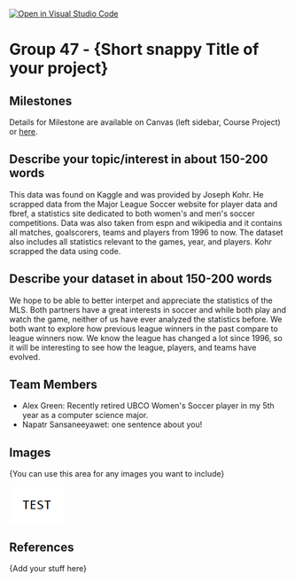 [![Open in Visual Studio Code](https://classroom.github.com/assets/open-in-vscode-f059dc9a6f8d3a56e377f745f24479a46679e63a5d9fe6f495e02850cd0d8118.svg)](https://classroom.github.com/online_ide?assignment_repo_id=5893722&assignment_repo_type=AssignmentRepo)
# Group 47 - {Short snappy Title of your project}


## Milestones

Details for Milestone are available on Canvas (left sidebar, Course Project) or [here](https://firas.moosvi.com/courses/data301/project/milestone01.html).

## Describe your topic/interest in about 150-200 words
This data was found on Kaggle and was provided by Joseph Kohr. He scrapped data from the Major League Soccer website for player data and fbref, a statistics site dedicated to both women's and men's soccer competitions. Data was also taken from espn and wikipedia and it contains all matches, goalscorers, teams and players from 1996 to now. The dataset also includes all statistics relevant to the games, year, and players. Kohr scrapped the data using code. 
## Describe your dataset in about 150-200 words

We hope to be able to better interpet and appreciate the statistics of the MLS. Both partners have a great interests in soccer and while both play and watch the game, neither of us have ever analyzed the statistics before. We both want to explore how previous league winners in the past compare to league winners now. We know the league has changed a lot since 1996, so it will be interesting to see how the league, players, and teams have evolved. 

## Team Members

- Alex Green: Recently retired UBCO Women's Soccer player in my 5th year as a computer science major.
- Napatr Sansaneeyawet: one sentence about you!



## Images

{You can use this area for any images you want to include}

<img src ="images/test.png" width="100px">

## References

{Add your stuff here}



